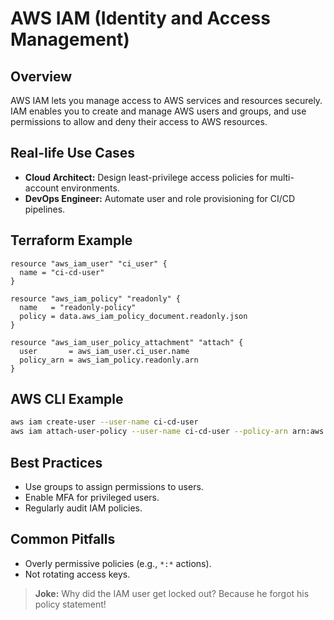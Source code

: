 # AWS IAM (Identity and Access Management)

## Overview
AWS IAM lets you manage access to AWS services and resources securely. IAM enables you to create and manage AWS users and groups, and use permissions to allow and deny their access to AWS resources.

## Real-life Use Cases
- **Cloud Architect:** Design least-privilege access policies for multi-account environments.
- **DevOps Engineer:** Automate user and role provisioning for CI/CD pipelines.

## Terraform Example
```hcl
resource "aws_iam_user" "ci_user" {
  name = "ci-cd-user"
}

resource "aws_iam_policy" "readonly" {
  name   = "readonly-policy"
  policy = data.aws_iam_policy_document.readonly.json
}

resource "aws_iam_user_policy_attachment" "attach" {
  user       = aws_iam_user.ci_user.name
  policy_arn = aws_iam_policy.readonly.arn
}
```

## AWS CLI Example
```sh
aws iam create-user --user-name ci-cd-user
aws iam attach-user-policy --user-name ci-cd-user --policy-arn arn:aws:iam::aws:policy/ReadOnlyAccess
```

## Best Practices
- Use groups to assign permissions to users.
- Enable MFA for privileged users.
- Regularly audit IAM policies.

## Common Pitfalls
- Overly permissive policies (e.g., `*:*` actions).
- Not rotating access keys.

> **Joke:** Why did the IAM user get locked out? Because he forgot his policy statement!
